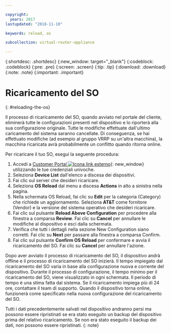 ```yaml
---

copyright:
  years: 2017
lastupdated: "2018-11-10"

keywords: reload, os

subcollection: virtual-router-appliance

---
```


{:shortdesc: .shortdesc}
{:new_window: target="_blank"}
{:codeblock: .codeblock}
{:pre: .pre}
{:screen: .screen}
{:tip: .tip}
{:download: .download}
{:note: .note}
{:important: .important}

# Ricaricamento del SO
{: #reloading-the-os}

Il processo di ricaricamento del SO, quando avviato nel portale del cliente, eliminerà tutte le configurazioni presenti nel dispositivo e lo riporterà alla sua configurazione originale. Tutte le modifiche effettuate dall'ultimo caricamento del sistema saranno cancellate. Di conseguenza, se hai effettuato modifiche (ad esempio al gruppo VRRP su un'altra macchina), la macchina ricaricata avrà probabilmente un conflitto quando ritorna online.

Per ricaricare il tuo SO, esegui la seguente procedura:

1. Accedi a [Customer Portal ![Icona link esterno](../../icons/launch-glyph.svg "Icona link esterno")](https://control.softlayer.com/){: new_window} utilizzando le tue credenziali univoche.
2. Seleziona **Device List** dall'elenco a discesa dei dispositivi.
3. Fai clic sul server che desideri ricaricare.
4. Seleziona **OS Reload** dal menu a discesa **Actions** in alto a sinistra nella pagina.
5. Nella schermata OS Reload, fai clic su **Edit** per la categoria (Category) che richiede un aggiornamento. Seleziona **AT&T** come fornitore (Vendor) e la versione del sistema operativo che desideri ricaricare.
6. Fai clic sul pulsante **Reload Above Configuration** per procedere alla finestra a comparsa **Review**. Fai clic su **Cancel** per annullare le modifiche al dispositivo e esci dalla schermata.
7. Verifica che tutti i dettagli nella sezione New Configuration siano corretti. Fai clic su **Next** per passare alla finestra a comparsa Confirm.
8. Fai clic sul pulsante **Confirm OS Reload** per confermare e avvia il ricaricamento del SO. Fai clic su **Cancel** per annullare l'azione.

Dopo aver avviato il processo di ricaricamento del SO, il dispositivo andrà offline e il processo di ricaricamento del SO inizierà. Il tempo impiegato dal ricaricamento del SO varia in base alla configurazione nuova e corrente del dispositivo. Durante il processo di configurazione, il tempo minimo per il ricaricamento del SO, viene visualizzato in ogni schermata. Il periodo di tempo è una stima fatta dal sistema. Se il ricaricamento impiega più di 24 ore, contattare il team di supporto. Quando il dispositivo torna online, funzionerà come specificato nella nuova configurazione del ricaricamento del SO.

Tutti i dati precedentemente salvati nel dispositivo andranno persi ma possono essere ripristinati se era stato eseguito un backup del dispositivo prima del relativo ricaricamento. Se non era stato eseguito il backup dei dati, non possono essere ripristinati.
{: note}
